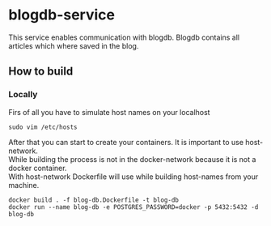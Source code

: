 # blogdb-service

This service enables communication with blogdb.
Blogdb contains all articles which where saved in the blog.

## How to build

### Locally

Firs of all you have to simulate host names on your localhost

```
sudo vim /etc/hosts
```

After that you can start to create your containers. It is important to use host-network.
<br> While building the process is not in the docker-network because it is not a docker container.
<br> With host-network Dockerfile will use while building host-names from your machine.

```
docker build . -f blog-db.Dockerfile -t blog-db 
docker run --name blog-db -e POSTGRES_PASSWORD=docker -p 5432:5432 -d blog-db 
```